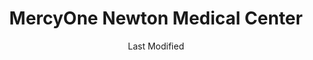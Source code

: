 ---
layout: location-page
date: Last Modified
description: "Local COVID-19 testing is available at MercyOne Newton Medical Center in Newton, Iowa, USA."
permalink: "locations/iowa/newton/mercyone-newton-medical-center/"
tags:
  - locations
  - iowa
title: MercyOne Newton Medical Center
uniqueName: mercyone-newton-medical-center
state: Iowa
stateAbbr: IA
hood: "Newton"
address: "204 N 4th Ave E"
city: "Newton"
zip: "50208"
zipsNearby: "50601 50003 52530 52531 50005 50006 50043 50007 50009 52203 52204 50010 50011 50012 50013 50014 50021 50023 50604 50027 50028 52534 50609 50031 52208 50032 50033 50034 52209 52257 52536 50035 50036 50037 50099 50038 50039 52211 52221 52232 50612 50044 50046 50047 52543 50049 52215 52548 50051 52217 50054 50055 50056 50621 52220 50165 50061 50063 50066 52222 50068 50301 50302 50303 50304 50305 50306 50307 50308 50309 50310 50311 50312 50313 50314 50315 50316 50317 50318 50319 50320 50321 50322 50323 50324 50325 50327 50328 50329 50330 50331 50332 50333 50334 50335 50336 50339 50340 50359 50360 50361 50362 50363 50364 50367 50368 50369 50380 50381 50391 50392 50393 50394 50395 50396 50398 50936 50940 50947 50950 50980 50981 50982 50983 50069 50265 50266 50624 52224 50072 52553 52225 50627 50073 50075 50078 52561 50102 52229 50632 50104 50105 50106 50635 50109 50111 50112 50638 50657 50116 50118 50252 50119 50120 52562 52563 50642 52236 50122 50643 50123 50124 50125 50126 50130 50131 50132 50134 50135 52231 52248 50136 52249 50137 52566 50138 50139 52251 50651 50141 50142 50143 50145 50652 50148 50057 50150 50151 50152 50153 50154 50156 50157 52301 50158 50160 52568 50161 50162 50062 50163 52569 52307 52308 50001 50166 50167 50127 50168 50169 50170 50171 50173 52571 50201 52315 50206 50207 50208 50210 52316 50211 52318 50212 52576 50213 52577 50214 52501 52325 50218 50219 50220 50222 50223 50225 50226 50228 50229 50230 50231 50232 50233 50669 50234 50235 50236 52586 50237 50238 50239 50240 50241 50242 50243 52591 50244 52334 52335 52355 50246 50247 50672 50248 50673 50249 50251 52339 50255 52342 50256 50675 50257 50258 50259 52595 52346 50261 52347 52348 52349 52354 50263 50680 50268 52550 50269 50271 52361 50272 50273 50275 50276 50278 50347 50397" 
mapUrl: "http://maps.apple.com/?q=MercyOne+Newton+Medical+Center&address=204+N+4th+Ave+E,Newton,Iowa,50208"
locationType: Walk-in
phone: "641-792-1273"
website: "https://www.mercyone.org/health-and-wellness/health-answers/covid-19-what-you-need-to-know/"
onlineBooking: undefined
closed: undefined
closedUpdate: May 18th, 2020
notes: "By appointment only. Requires doctor's referral."
days: Contact for hours of operation.
ctaMessage: Learn more
ctaUrl: "https://www.mercyone.org/health-and-wellness/health-answers/covid-19-what-you-need-to-know/"
---